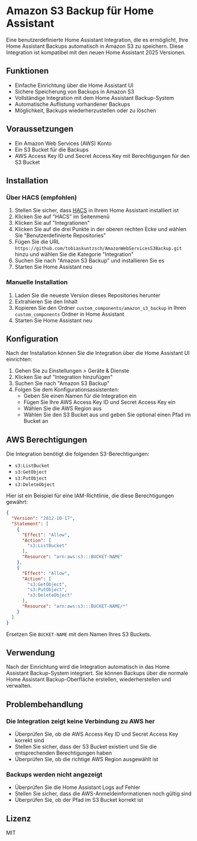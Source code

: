 # Amazon S3 Backup für Home Assistant

Eine benutzerdefinierte Home Assistant Integration, die es ermöglicht, Ihre Home Assistant Backups automatisch in Amazon S3 zu speichern. Diese Integration ist kompatibel mit den neuen Home Assistant 2025 Versionen.

## Funktionen

- Einfache Einrichtung über die Home Assistant UI
- Sichere Speicherung von Backups in Amazon S3
- Vollständige Integration mit dem Home Assistant Backup-System
- Automatische Auflistung vorhandener Backups
- Möglichkeit, Backups wiederherzustellen oder zu löschen

## Voraussetzungen

- Ein Amazon Web Services (AWS) Konto
- Ein S3 Bucket für die Backups
- AWS Access Key ID und Secret Access Key mit Berechtigungen für den S3 Bucket

## Installation

### Über HACS (empfohlen)

1. Stellen Sie sicher, dass [HACS](https://hacs.xyz/) in Ihrem Home Assistant installiert ist
2. Klicken Sie auf "HACS" im Seitenmenü
3. Klicken Sie auf "Integrationen"
4. Klicken Sie auf die drei Punkte in der oberen rechten Ecke und wählen Sie "Benutzerdefinierte Repositories"
5. Fügen Sie die URL `https://github.com/tobiaskuntzsch/AmazonWebServicesS3Backup.git` hinzu und wählen Sie die Kategorie "Integration"
6. Suchen Sie nach "Amazon S3 Backup" und installieren Sie es
7. Starten Sie Home Assistant neu

### Manuelle Installation

1. Laden Sie die neueste Version dieses Repositories herunter
2. Extrahieren Sie den Inhalt
3. Kopieren Sie den Ordner `custom_components/amazon_s3_backup` in Ihren `custom_components` Ordner in Home Assistant
4. Starten Sie Home Assistant neu

## Konfiguration

Nach der Installation können Sie die Integration über die Home Assistant UI einrichten:

1. Gehen Sie zu Einstellungen > Geräte & Dienste
2. Klicken Sie auf "Integration hinzufügen"
3. Suchen Sie nach "Amazon S3 Backup"
4. Folgen Sie dem Konfigurationsassistenten:
   - Geben Sie einen Namen für die Integration ein
   - Fügen Sie Ihre AWS Access Key ID und Secret Access Key ein
   - Wählen Sie die AWS Region aus
   - Wählen Sie den S3 Bucket aus und geben Sie optional einen Pfad im Bucket an

## AWS Berechtigungen

Die Integration benötigt die folgenden S3-Berechtigungen:

- `s3:ListBucket`
- `s3:GetObject`
- `s3:PutObject`
- `s3:DeleteObject`

Hier ist ein Beispiel für eine IAM-Richtlinie, die diese Berechtigungen gewährt:

```json
{
  "Version": "2012-10-17",
  "Statement": [
    {
      "Effect": "Allow",
      "Action": [
        "s3:ListBucket"
      ],
      "Resource": "arn:aws:s3:::BUCKET-NAME"
    },
    {
      "Effect": "Allow",
      "Action": [
        "s3:GetObject",
        "s3:PutObject",
        "s3:DeleteObject"
      ],
      "Resource": "arn:aws:s3:::BUCKET-NAME/*"
    }
  ]
}
```

Ersetzen Sie `BUCKET-NAME` mit dem Namen Ihres S3 Buckets.

## Verwendung

Nach der Einrichtung wird die Integration automatisch in das Home Assistant Backup-System integriert. Sie können Backups über die normale Home Assistant Backup-Oberfläche erstellen, wiederherstellen und verwalten.

## Problembehandlung

### Die Integration zeigt keine Verbindung zu AWS her

- Überprüfen Sie, ob die AWS Access Key ID und Secret Access Key korrekt sind
- Stellen Sie sicher, dass der S3 Bucket existiert und Sie die entsprechenden Berechtigungen haben
- Überprüfen Sie, ob die richtige AWS Region ausgewählt ist

### Backups werden nicht angezeigt

- Überprüfen Sie die Home Assistant Logs auf Fehler
- Stellen Sie sicher, dass die AWS-Anmeldeinformationen noch gültig sind
- Überprüfen Sie, ob der Pfad im S3 Bucket korrekt ist

## Lizenz

MIT
